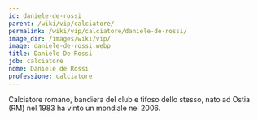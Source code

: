 ```yaml
---
id: daniele-de-rossi
parent: /wiki/vip/calciatore/
permalink: /wiki/vip/calciatore/daniele-de-rossi/
image_dir: /images/wiki/vip/
image: daniele-de-rossi.webp
title: Daniele De Rossi
job: calciatore
nome: Daniele de Rossi
professione: calciatore
---
```

Calciatore romano, bandiera del club e tifoso dello stesso, nato ad Ostia (RM) nel 1983 ha vinto un mondiale nel 2006.